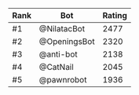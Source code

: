 Rank|Bot|Rating
---|---|---
#1|@NilatacBot|2477
#2|@OpeningsBot|2320
#3|@anti-bot|2138
#4|@CatNail|2045
#5|@pawnrobot|1936

